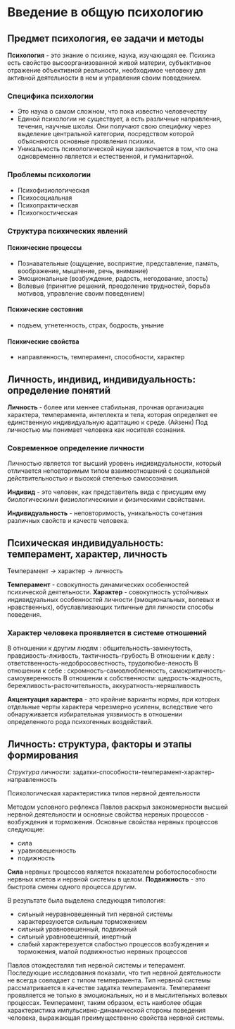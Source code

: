 # Введение в общую психологию

## Предмет психология, ее задачи и методы
**Психология** - это знание о психике, наука, изучающаяя ее. Психика есть свойство высоорганизованной живой материи, субъективное отражение объективной реальности, необходимое человеку для активной деятельности в нем и управления своим поведением.

### Специфика психологии
- Это наука о самом сложном, что пока известно человечеству
- Единой психологии не существует, а есть различные направления, течения, научные школы. Они получают свою специфику через выделение центральной категории, посредством которой объясняются основные проявления психики.
- Уникальность психологической науки заключается в том, что она одновременно является и естественной, и гуманитарной.

### Проблемы психологии
- Психофизиологическая
- Психосоциальная
- Психопрактическая
- Психогностическая

### Структура психических явлений
#### Психические процессы
- Познавательные (ощущение, восприятие, представление, память, воображение, мышление, речь, внимание)
- Эмоциональные (возбуждение, радость, негодование, злость)
- Волевые (принятие решений, преодоление трудностей, борьба мотивов, управление своим поведением)

#### Психические состояния
- подъем, угнетенность, страх, бодрость, уныние

#### Психические свойства
- направленность, темперамент, способности, характер

## Личность, индивид, индивидуальность: определение понятий

**Личность** - более или меннее стабильная, прочная организация характера, темперамента, интеллекта и тела, которая определяет ее единственную индивидуальную адаптацию к среде. (Айзенк)
Под личностью мы понимает человека как носителя сознания.

### Современное определение личности
Личностью является тот высший уровень индивидуальности, который отличается неповторимым типом взаимоотношений с социальной действительностью и высокой степенью самосознания.

**Индивид** - это человек, как представитель вида с присущим ему биологическими физиологическими и физическими свойствами.

**Индивидуальность** - неповторимость, уникальность сочетания различных свойств и качеств человека.

## Психическая индивидуальность: темперамент, характер, личность

Темперамент -> характер -> личность

**Темперамент** - совокупность динамических особенностей психической деятельности.
**Характер** - совокупность устойчивых индивидуальных особенностей личности (эмоциональных, волевых и нравственных), обуславливающих типичные для личности способы поведения.

### Характер человека проявляется в системе отношений
В отношении к другим людям : общительность-замкнутость, правдивость-лживость, тактичность-грубость
В отношении к делу         : ответственность-недобросовестность, трудолюбие-леность
В отношении к себе         : скромность-самовлюбленность, самокритичность-самоуверенность
В отношении к собственности: щедрость-жадность, бережливость-расточительность, аккуратность-неряшливость

**Акцентуация характера** - это крайние варианты нормы, при которых отдельные черты характера черезмерно усилены, вследствие чего обнаруживается избирательная уязвимость в отношении определенного рода психогенных воздействий.

## Личность: структура, факторы и этапы формирования

_Структура личности_: задатки-способности-темперамент-характер-направленность

Психологическая характеристика типов нервной деятельности

Методом условного рефлекса Павлов раскрыл закономерности высшей нервной деятельности и основные свойства нервных процессов - возбуждения и торможения. Основные свойства нервных процессов следующие:
- сила
- уравновешенность
- подижность

**Сила** нервных процессов является показателем роботоспособности нервных клетов и нервной системы в целом.
**Подвижность** - это быстрота смены одного процесса другим.

В результате была выделена следующая типология:
- сильный неуравновешенный тип нервной системы характерезуюется сильным торможением
- сильный уравновешенный, подвижный
- сильный уравновешенный, инертный
- слабый характерезуется слабостью процессов возбуждения и торможения, малой подвижностью нервных процессов

Павлов отождествлял тип нервной системы и теперамент. Последующие исследования показали, что тип нервной деятельности не всегда совпадает с типом темперамента.
Тип нервной системы рассматривается в качестве задатка темперамента. Темперамент проявляется не только в эмоциональных, но и в мыслительных волевых процессах. Темперамент, таким образом, есть наиболее общая характеристика импульсивно-динамической стороны поведения человека, выражающая преимущественно свойства нервной системы.
